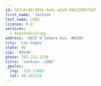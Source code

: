 ```yaml
---
id: 5b7c6cd9-903e-4e5c-a2a9-49b22993f3d7
first_name: 'Jackson '
last_name: LENZ
license: M.D.
services:
  - Anesthesiology
address: '6655 W Sahara Ave  #B200'
city: 'Las Vegas'
state: NV
zip: '89146'
phone: 702-222-3238
title: 'Jackson  LENZ'
_geoloc:
  lng: -115.22493
  lat: 36.141119
---
```


